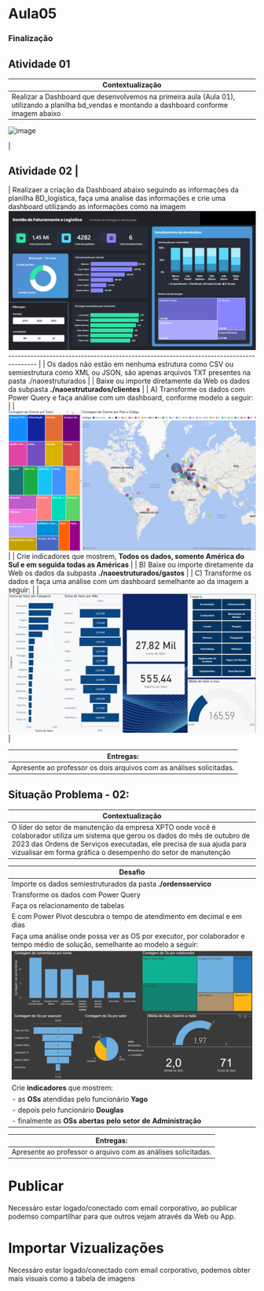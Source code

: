 # Aula05

### Finalização

## Atividade 01

| Contextualização                                                                                                                                                              |
| ----------------------------------------------------------------------------------------------------------------------------------------------------------------------------- |
| Realizar a Dashboard que desenvolvemos na primeira aula (Aula 01), utilizando a planilha bd_vendas e montando a dashboard conforme imagem abaixo

<img width="606" alt="image" src="https://github.com/robsonbsouzaa/SENAI-2024/assets/156427878/5fb7d99a-7e9f-43ba-bb77-b7b78492f72c">



| 
## Atividade 02       |
| 
Realizaer a criação da Dashboard abaixo seguindo as informações da planilha BD_logistica, faça uma analise das informações e crie uma dashboard utilizando as informações como na imagem
![Alt text](image.png)--------------------------------------------------------------------------------------- |
| Os dados não estão em nenhuma estrutura como CSV ou semiestrutura como XML ou JSON, são apenas arquivos TXT presentes na pasta ./naoestruturados |
| Baixe ou importe diretamente da Web os dados da subpasta **./naoestruturados/clientes**                                                          |
| A) Transforme os dados com Power Query e faça análise com um dashboard, conforme modelo a seguir:                                                |
| ![paises](./paises.png)                                                                                                                          |
| Crie indicadores que mostrem, **Todos os dados, somente América do Sul e em seguida todas as Américas**                                          |
| B) Baixe ou importe diretamente da Web os dados da subpasta **./naoestruturados/gastos**                                                         |
| C) Transforme os dados e faça uma análise com um dashboard semelhante ao da imagem a seguir:                                                     |
| ![despesas](./despesas.png)                                                                                                                      |

| Entregas:                                                            |
| -------------------------------------------------------------------- |
| Apresente ao professor os dois arquivos com as análises solicitadas. |

## Situação Problema - 02:

| Contextualização                                                                                                                                                                                                                                                        |
| ----------------------------------------------------------------------------------------------------------------------------------------------------------------------------------------------------------------------------------------------------------------------- |
| O líder do setor de manutenção da empresa XPTO onde você é colaborador utiliza um sistema que gerou os dados do mês de outubro de 2023 das Ordens de Serviços executadas, ele precisa de sua ajuda para vizualisar em forma gráfica o desempenho do setor de manutenção |

| Desafio                                                                                                                      |
| ---------------------------------------------------------------------------------------------------------------------------- |
| Importe os dados semiestruturados da pasta **./ordensservico**                                                               |
| Transforme os dados com Power Query                                                                                          |
| Faça os relacionamento de tabelas                                                                                            |
| E com Power Pivot descubra o tempo de atendimento em decimal e em dias                                                       |
| Faça uma análise onde possa ver as OS por executor, por colaborador e tempo médio de solução, semelhante ao modelo a seguir: |
| ![DashBoard oss](./oss.png)                                                                                                  |
| Crie **indicadores** que mostrem:                                                                                            |
| - as **OSs** atendidas pelo funcionário **Yago**                                                                             |
| - depois pelo funcionário **Douglas**                                                                                        |
| - finalmente as **OSs abertas pelo setor de Administração**                                                                  |

| Entregas:                                                            |
| -------------------------------------------------------------------- |
| Apresente ao professor o arquivo com as análises solicitadas. |

# Publicar

Necessáro estar logado/conectado com email corporativo, ao publicar podemso compartilhar para que outros vejam através da Web ou App.

# Importar Vizualizações

Necessáro estar logado/conectado com email corporativo, podemos obter mais visuais como a tabela de imagens
